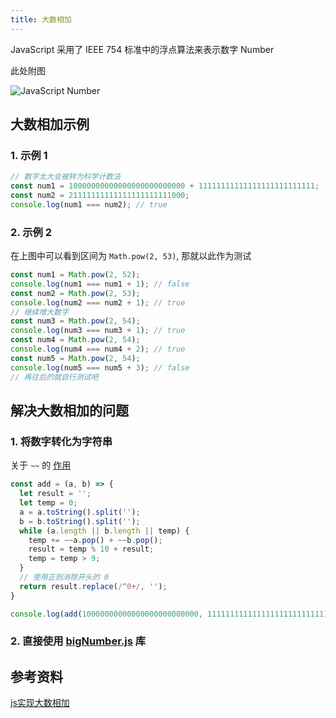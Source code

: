 ```yaml
---
title: 大数相加
---
```


JavaScript 采用了 IEEE 754 标准中的浮点算法来表示数字 Number

此处附图

![JavaScript Number](/my-blog/images/interview/javascript-value-range.png)

## 大数相加示例

### 1. 示例 1

```javascript
// 数字太大会被转为科学计数法
const num1 = 10000000000000000000000000 + 11111111111111111111111111;
const num2 = 21111111111111111111111000;
console.log(num1 === num2); // true
```

### 2. 示例 2

在上图中可以看到区间为 `Math.pow(2, 53)`, 那就以此作为测试

```javascript
const num1 = Math.pow(2, 52);
console.log(num1 === num1 + 1); // false
const num2 = Math.pow(2, 53);
console.log(num2 === num2 + 1); // true
// 继续增大数字
const num3 = Math.pow(2, 54);
console.log(num3 === num3 + 1); // true
const num4 = Math.pow(2, 54);
console.log(num4 === num4 + 2); // true
const num5 = Math.pow(2, 54);
console.log(num5 === num5 + 3); // false
// 再往后的就自行测试吧
```



## 解决大数相加的问题

### 1. 将数字转化为字符串

关于 `~~` 的 [作用](https://stackoverflow.com/questions/5971645/what-is-the-double-tilde-operator-in-javascript/5971668)

```javascript
const add = (a, b) => {
  let result = '';
  let temp = 0;
  a = a.toString().split('');
  b = b.toString().split('');
  while (a.length || b.length || temp) {
    temp += ~~a.pop() + ~~b.pop();
    result = temp % 10 + result;
    temp = temp > 9;
  }
  // 使用正则消除开头的 0
  return result.replace(/^0+/, '');
}

console.log(add(10000000000000000000000000, 11111111111111111111111111) === 21111111111111111111111000); // false
```

### 2. 直接使用 [bigNumber.js](https://github.com/MikeMcl/bignumber.js/) 库



## 参考资料

 [js实现大数相加](http://www.plqblog.com/views/article.php?id=29)



